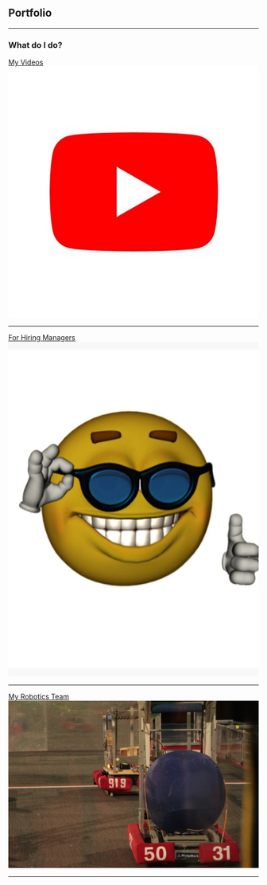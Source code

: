 ## Portfolio

---

### What do I do? 

[My Videos](/sample_page)
<img src="channels4_profile.jpg?raw=true"/>

---
<a href="/business-professional-dress-code-men-style-luxe-digital.jpg">For Hiring Managers</a>
<img src="flat,750x,075,f-pad,750x1000,f8f8f8.u10.jpg?raw=true"/>

---
[My Robotics Team](https://frc-events.firstinspires.org/2020/team/919/)
<img src="919.jpg?raw=true"/>

---




